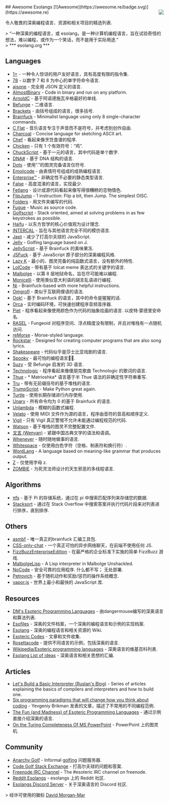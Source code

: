 <div class="github-widget" data-repo="angrykoala/awesome-esolangs"></div>
<script async src="https://pagead2.googlesyndication.com/pagead/js/adsbygoogle.js"></script><ins class="adsbygoogle" style="display:block" data-ad-client="ca-pub-6890694312814945" data-ad-slot="5473692530" data-ad-format="auto"  data-full-width-responsive="true"></ins><script>(adsbygoogle = window.adsbygoogle || []).push({});</script>
## Awesome Esolangs [![Awesome](https://awesome.re/badge.svg)](https://awesome.re)

<img src="https://raw.githubusercontent.com/angrykoala/awesome-esolangs/master/logo_piet.png" align="right">

令人敬畏的深奥编程语言、资源和相关项目的精选列表.


&gt; “一种深奥的编程语言，或 esolang，是一种计算机编程语言，旨在试验奇怪的想法，难以编程，或作为一个笑话，而不是用于实际用途.”  
&gt; *** esolang.org ***




## Languages

* [1+](https://esolangs.org/wiki/1%2B) - 一种令人惊讶的用户友好语言，具有高度有限的指令集.
* [78](https://github.com/oatmealine/78) - 以数字 7 和 8 为中心的单字符命令语言.
* [ajsone](https://www.quaxio.com/ajsone) - 完全用 JSON 定义的语言.
* [AlmostBinary](https://github.com/wsdt/AlmostBinary) - Code in binary and run on any platform.
* [ArnoldC](http://lhartikk.github.io/ArnoldC) - 基于阿诺德施瓦辛格最好的单线.
* [Befunge](https://esolangs.org/wiki/Befunge) - 二维语言.
* [Brackets](https://github.com/kvbc/brackets) - 由括号组成的语言，很多括号.
* [Brainfuck](https://esolangs.org/wiki/Brainfuck) - Minimalist language using only 8 single-character commands.
* [C Flat](https://github.com/NicksterSand/Cflat) - 音乐语言专注于声音而不是符号，并考虑到创作自由.
* [Charcoal](https://github.com/somebody1234/Charcoal) - Concise language for sketching ASCII art.
* [Chef](http://www.dangermouse.net/esoteric/chef.html) - 看起来像烹饪食谱的程序.
* [Chicken](https://esolangs.org/wiki/Chicken) - 只有 1 个有效符号：“鸡”.
* [ChuckScript](https://github.com/angrykoala/chuckscript) - 基于一元的语言，其中代码是单个数字.
* [DNA#](https://esolangs.org/wiki/DNA-Sharp) - 基于 DNA 结构的语言.
* [Dots](https://github.com/josconno/dots)  - 使用“.”的图灵完备语言仅符号.
* [Emojicode](http://www.emojicode.org) - 由表情符号组成的成熟编程语言.
* [Enterprise™](https://github.com/joaomilho/Enterprise) - 非确定性不必要的静态类型语言.
* [False](http://strlen.com/false-language) - 高度混淆的语言，实现最少.
* [Fetlang](https://github.com/Property404/fetlang) - 设计成源代码看起来像写得很糟糕的恋物情色.
* [FlipJump](https://github.com/tomhea/flip-jump) - 1 instruction: Flip a bit, then Jump. The simplest OISC.
* [Folders](https://github.com/rottytooth/Folders) - 用文件夹编写的代码.
* [Fugue](https://esolangs.org/wiki/Fugue) - Music as source code.
* [Golfscript](http://www.golfscript.com/golfscript) - Stack oriented, aimed at solving problems in as few keystrokes as possible.
* [Haifu](http://www.dangermouse.net/esoteric/haifu.html) - 以东方哲学的核心价值观为设计理念.
* [INTERCAL](http://www.catb.org/~esr/intercal) - 旨在与其他语言完全不同的模仿语言.
* [Japt](https://github.com/ETHproductions/japt) - 减少了打高尔夫球的 JavaScript.
* [Jelly](https://github.com/DennisMitchell/jellylanguage) - Golfing language based on J.
* [JellyScript](https://github.com/nguyenphuminh/Jellyscript) - 基于 Brainfuck 的美味果冻.
* [JSFuck](https://github.com/aemkei/jsfuck) - 基于 JavaScript 原子部分的深奥编程风格.
* [Lazy K](https://tromp.github.io/cl/lazy-k.html) - 最小的、图灵完备的纯函数式语言，没有额外的特性.
* [LolCode](http://lolcode.org) - 带有基于 lolcat meme 表达式的关键字的语言.
* [Malbolge](http://www.lscheffer.com/malbolge.shtml) - 以第 8 层地狱命名，旨在尽可能难以编程.
* [Monicelli](https://github.com/esseks/monicelli) - 使用类似意大利语的胡言乱语进行编程.
* [Ni](https://github.com/DeybisMelendez/ni) - Brainfuck-based with more helpful instructions.
* [Omgrofl](https://esolangs.org/wiki/Omgrofl) - 类似于互联网俚语的语法.
* [Ook!](http://www.dangermouse.net/esoteric/ook.html) - 基于 Brainfuck 的语言，其中的命令是猩猩的话.
* [Orca](https://hundredrabbits.itch.io/orca) - 实时编码环境，可快速创建程序音频音序器.
* [Piet](http://www.dangermouse.net/esoteric/piet.html)  - 程序看起来像使用颜色作为代码的抽象绘画的语言. 以皮特·蒙德里安命名.
* [RASEL](https://github.com/Nakilon/rasel) - Fungeoid 对程序空间、浮点精度没有限制，并且对堆栈有一点随机访问.
* [reMorse](http://esolangs.org/wiki/reMorse) - Morse-styled language.
* [Rockstar](https://github.com/dylanbeattie/rockstar) - Designed for creating computer programs that are also song lyrics.
* [Shakespeare](http://shakespearelang.sourceforge.net) - 代码似乎是莎士比亚戏剧的语言.
* [Spooky](https://spookylang.com) - 最可怕的编程语言:jack_o_lantern::skull:.
* [Suzy](https://github.com/gvx/suzy) - 受 Befunge 启发的 3D 语言.
* [Technologic](https://esolangs.org/wiki/Technologic) - 程序看起来像傻朋克歌曲 Technologic 的歌词的语言.
* [Thue](https://github.com/jcolag/Thue) - * Matrioshka* 语言基于半 Thue 语法的非确定性字符串重写.
* [Tru](https://github.com/sungwoncho/tru) - 带有无前缀括号的基于堆栈的语言.
* [TrumpScript](https://github.com/samshadwell/TrumpScript) - Make Python great again.
* [Turtle](https://github.com/TypeMonkey/Turtle) - 使用长期存储进行内存使用.
* [Unary](https://esolangs.org/wiki/Unary) - 所有命令均为 0 的基于 Brainfuck 的语言.
* [Unlambda](http://www.madore.org/~david/programs/unlambda) - 模糊的函数式编程.
* [Velato](http://velato.net) - 使用 MIDI 文件作为源的语言，程序由音符的音高和顺序定义.
* [Vigil](https://github.com/munificent/vigil) - 只有 Vigil 真正警惕不允许未能通过编程规范的代码.
* [Watson](https://github.com/genkami/watson) - 基于堆栈的图灵不完整配置文件.
* [文言 (Wenyan)](http://wenyan-lang.lingdong.works) - 紧跟中国古典文学的语法和语调。
* [Whenever](http://www.dangermouse.net/esoteric/whenever.html) - 随时随地做事的语言.
* [Whitespace](http://web.archive.org/web/20150623025348/http://compsoc.dur.ac.uk/whitespace) - 仅使用白色字符（空格、制表符和换行符）.
* [WordLang](https://github.com/WilliamRagstad/WordLang) - A language based on meaning-like grammar that produces output.
* [Z](https://esolangs.org/wiki/Z) - 仅使用字母 z.
* [ZOMBIE](https://www.dangermouse.net/esoteric/zombie.html) - 为死灵法师设计的天生邪恶的多线程语言.

## Algorithms

* [πfs](https://github.com/philipl/pifs) - 基于 Pi 的存储系统，通过在 pi 中搜索匹配序列来存储您的数据.
* [Stacksort](https://gkoberger.github.io/stacksort) - 通过在 Stack Overflow 中搜索答案并执行代码片段来对列表进行排序，直到排序.

## Others

* [asmbf](https://github.com/kspalaiologos/asmbf) - 唯一真正的brainfuck 汇编工具包.
* [CSS-only-chat](https://github.com/kkuchta/css-only-chat) - 一个真正可怕的异步网络聊天，在前端不使用任何 JS.
* [FizzBuzzEnterpriseEdition](https://github.com/EnterpriseQualityCoding/FizzBuzzEnterpriseEdition) - 在最严格的企业标准下实施的简单 FizzBu​​zz 游戏.
* [MalbolgeLisp](https://github.com/kspalaiologos/malbolge-lisp) - A Lisp interpreter in Malbolge Unshackled.
* [NoCode](https://github.com/kelseyhightower/nocode)  - 安全可靠的应用程序. 什么都不写； 无处部署.
* [Petrovich](http://www.dangermouse.net/esoteric/petrovich.html) - 基于随机动作和奖励/惩罚的操作系统概念.
* [vapor.js](https://github.com/madrobby/vapor.js) - 世界上最小和最快的 JavaScript 库.

## Resources

* [DM's Esoteric Programming Languages](http://www.dangermouse.net/esoteric) - 由dangermouse编写的深奥语言和算法列表.
* [Esofiles](https://github.com/graue/esofiles) - 深奥的文件档案，一个深奥的编程语言和示例的实现档案.
* [Esolang](https://esolangs.org) - 深奥的编程语言和相关资源的 Wiki.
* [Esoteric Codes](https://esoteric.codes) - 文章和文件收集.
* [Rosettacode](http://rosettacode.org/wiki/Rosetta_Code) - 提供不同语言的示例，包括深奥的语言.
* [Wikipedia/Esoteric programming languages](https://en.wikipedia.org/wiki/Esoteric_programming_language) - 深奥语言的维基百科列表.
* [Esolang List of ideas](https://esolangs.org/wiki/List_of_ideas) - 深奥语言和相关思想的汇编.

## Articles

* [Let's Build a Basic Interpreter (Ruslan's Blog)](https://ruslanspivak.com/lsbasi-part1) - Series of articles explaining the basics of compilers and interpreters and how to build one.
* [Six programming paradigms that will change how you think about coding](http://www.ybrikman.com/writing/2014/04/09/six-programming-paradigms-that-will) - Yevgeniy Brikman 发表的文章，描述了不常用的不同编程范例.
* [The Fun (and Madness) of Esoteric Programming Languages](https://tomassetti.me/discovering-arcane-world-esoteric-programming-languages) - 通过示例直接介绍深奥的语言.
* [On the Turing Completeness Of MS PowerPoint](http://www.andrew.cmu.edu/user/twildenh/PowerPointTM/Paper.pdf) - PowerPoint 上的图灵机.

## Community

* [Anarchy Golf](http://golf.shinh.org) - Informal [golfing](https://en.wikipedia.org/wiki/Code_golf) 问题服务器.
* [Code Golf Stack Exchange](https://codegolf.stackexchange.com) - 打高尔夫球的问题和答案.
* [Freenode IRC Channel](http://webchat.freenode.net/?channels=esoteric&uio=d4) - The #esoteric IRC channel on freenode.
* [Reddit Esolangs](https://www.reddit.com/r/esolangs) - esolangs 上的 Reddit 社区.
* [Esolangs Discord Server](https://discord.gg/SdFJQmd4QJ) - 关于深奥语言的 Discord 社区.


&gt; 经许可使用的徽标 [David Morgan-Mar](http://www.dangermouse.net/esoteric/piet/samples.html)
